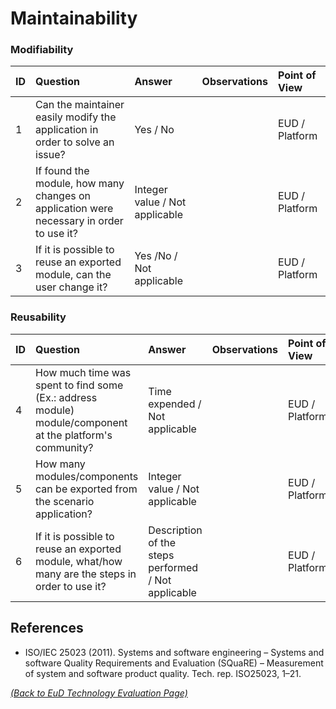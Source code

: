 # Maintainability

### Modifiability

| ID | Question | Answer | Observations | Point of View |
|:---|:----------------------------------------------------|:------------------|:------------------|:-----------------|
| 1 | Can the maintainer easily modify the application in order to solve an issue? | Yes / No |  | EUD / Platform |
| 2 | If found the module, how many changes on application were necessary in order to use it? | Integer value / Not applicable |  | EUD / Platform |
| 3 | If it is possible to reuse an exported module, can the user change it? | Yes /No / Not applicable |  | EUD / Platform |


### Reusability

| ID | Question | Answer | Observations | Point of View |
|:---|:----------------------------------------------------|:------------------|:------------------|:-----------------|
| 4 | How much time was spent to find some (Ex.: address module) module/component at the platform's community? | Time expended / Not applicable |  | EUD / Platform |
| 5 | How many modules/components can be exported from the scenario application? | Integer value / Not applicable |  | EUD / Platform |
| 6 | If it is possible to reuse an exported module, what/how many are the steps in order to use it? | Description of the steps performed / Not applicable |  | EUD / Platform |

## References

* ISO/IEC 25023 (2011). Systems and software engineering – Systems and software Quality Requirements and Evaluation
(SQuaRE) – Measurement of system and software product quality. Tech. rep. ISO25023, 1–21.

_[(Back to EuD Technology Evaluation Page)](../eud_technology_evaluation)_
